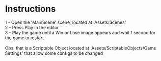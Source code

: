 # Instructions
1 - Open the 'MainScene' scene, located at 'Assets/Scenes'\
2 - Press Play in the editor\
3 - Play the game until a Win or Lose image appears and wait 1 second for the game to restart\
\
Obs: that is a Scriptable Object located at 'Assets/ScriptableObjects/Game Settings' that allow some configs to be changed
